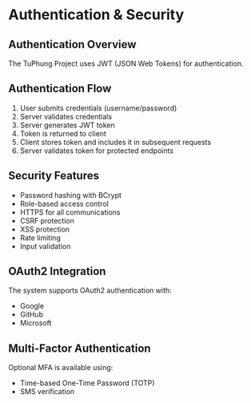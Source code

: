 ﻿---
sidebar_position: 2
---

# Authentication & Security

## Authentication Overview

The TuPhung Project uses JWT (JSON Web Tokens) for authentication.

## Authentication Flow

1. User submits credentials (username/password)
2. Server validates credentials
3. Server generates JWT token
4. Token is returned to client
5. Client stores token and includes it in subsequent requests
6. Server validates token for protected endpoints

## Security Features

- Password hashing with BCrypt
- Role-based access control
- HTTPS for all communications
- CSRF protection
- XSS protection
- Rate limiting
- Input validation

## OAuth2 Integration

The system supports OAuth2 authentication with:
- Google
- GitHub
- Microsoft

## Multi-Factor Authentication

Optional MFA is available using:
- Time-based One-Time Password (TOTP)
- SMS verification
